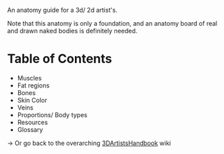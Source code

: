 An anatomy guide for a 3d/ 2d artist's.

Note that this anatomy is only a foundation, and an anatomy board of real and drawn naked bodies is definitely needed.

# Table of Contents

- Muscles
- Fat regions
- Bones
- Skin Color
- Veins
- Proportions/ Body types
- Resources
- Glossary

-> Or go back to the overarching [3DArtistsHandbook](https://github.com/Epicrex/3DArtistsHandbook/wiki) wiki